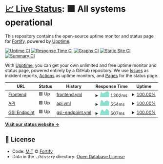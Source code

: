# [📈 Live Status](https://Fortify-Labs.github.io/status): <!--live status--> **🟩 All systems operational**

This repository contains the open-source uptime monitor and status page for [Fortify](https://fortify.gg/), powered by [Upptime](https://github.com/upptime/upptime).

[![Uptime CI](https://github.com/koj-co/upptime/workflows/Uptime%20CI/badge.svg)](https://github.com/koj-co/upptime/actions?query=workflow%3A%22Uptime+CI%22)
[![Response Time CI](https://github.com/koj-co/upptime/workflows/Response%20Time%20CI/badge.svg)](https://github.com/koj-co/upptime/actions?query=workflow%3A%22Response+Time+CI%22)
[![Graphs CI](https://github.com/koj-co/upptime/workflows/Graphs%20CI/badge.svg)](https://github.com/koj-co/upptime/actions?query=workflow%3A%22Graphs+CI%22)
[![Static Site CI](https://github.com/koj-co/upptime/workflows/Static%20Site%20CI/badge.svg)](https://github.com/koj-co/upptime/actions?query=workflow%3A%22Static+Site+CI%22)
[![Summary CI](https://github.com/koj-co/upptime/workflows/Summary%20CI/badge.svg)](https://github.com/koj-co/upptime/actions?query=workflow%3A%22Summary+CI%22)

With [Upptime](https://upptime.js.org), you can get your own unlimited and free uptime monitor and status page, powered entirely by a GitHub repository. We use [Issues](https://github.com/Fortify-Labs/status/issues) as incident reports, [Actions](https://github.com/Fortify-Labs/status/actions) as uptime monitors, and [Pages](https://Fortify-Labs.github.io/status) for the status page.

<!--start: status pages-->
<!-- This summary is generated by Upptime (https://github.com/upptime/upptime) -->
<!-- Do not edit this manually, your changes will be overwritten -->
<!-- prettier-ignore -->
| URL | Status | History | Response Time | Uptime |
| --- | ------ | ------- | ------------- | ------ |
| <img alt="" src="https://favicons.githubusercontent.com/fortify.gg" height="13"> [Frontend](https://fortify.gg) | 🟩 Up | [frontend.yml](https://github.com/Fortify-Labs/status/commits/HEAD/history/frontend.yml) | <details><summary><img alt="Response time graph" src="./graphs/frontend/response-time-week.png" height="20"> 1302ms</summary><br><a href="https://status.fortify.gg/history/frontend"><img alt="Response time 898" src="https://img.shields.io/endpoint?url=https%3A%2F%2Fraw.githubusercontent.com%2FFortify-Labs%2Fstatus%2FHEAD%2Fapi%2Ffrontend%2Fresponse-time.json"></a><br><a href="https://status.fortify.gg/history/frontend"><img alt="24-hour response time 1111" src="https://img.shields.io/endpoint?url=https%3A%2F%2Fraw.githubusercontent.com%2FFortify-Labs%2Fstatus%2FHEAD%2Fapi%2Ffrontend%2Fresponse-time-day.json"></a><br><a href="https://status.fortify.gg/history/frontend"><img alt="7-day response time 1302" src="https://img.shields.io/endpoint?url=https%3A%2F%2Fraw.githubusercontent.com%2FFortify-Labs%2Fstatus%2FHEAD%2Fapi%2Ffrontend%2Fresponse-time-week.json"></a><br><a href="https://status.fortify.gg/history/frontend"><img alt="30-day response time 1365" src="https://img.shields.io/endpoint?url=https%3A%2F%2Fraw.githubusercontent.com%2FFortify-Labs%2Fstatus%2FHEAD%2Fapi%2Ffrontend%2Fresponse-time-month.json"></a><br><a href="https://status.fortify.gg/history/frontend"><img alt="1-year response time 898" src="https://img.shields.io/endpoint?url=https%3A%2F%2Fraw.githubusercontent.com%2FFortify-Labs%2Fstatus%2FHEAD%2Fapi%2Ffrontend%2Fresponse-time-year.json"></a></details> | <details><summary><a href="https://status.fortify.gg/history/frontend">100.00%</a></summary><a href="https://status.fortify.gg/history/frontend"><img alt="All-time uptime 99.99%" src="https://img.shields.io/endpoint?url=https%3A%2F%2Fraw.githubusercontent.com%2FFortify-Labs%2Fstatus%2FHEAD%2Fapi%2Ffrontend%2Fuptime.json"></a><br><a href="https://status.fortify.gg/history/frontend"><img alt="24-hour uptime 100.00%" src="https://img.shields.io/endpoint?url=https%3A%2F%2Fraw.githubusercontent.com%2FFortify-Labs%2Fstatus%2FHEAD%2Fapi%2Ffrontend%2Fuptime-day.json"></a><br><a href="https://status.fortify.gg/history/frontend"><img alt="7-day uptime 100.00%" src="https://img.shields.io/endpoint?url=https%3A%2F%2Fraw.githubusercontent.com%2FFortify-Labs%2Fstatus%2FHEAD%2Fapi%2Ffrontend%2Fuptime-week.json"></a><br><a href="https://status.fortify.gg/history/frontend"><img alt="30-day uptime 100.00%" src="https://img.shields.io/endpoint?url=https%3A%2F%2Fraw.githubusercontent.com%2FFortify-Labs%2Fstatus%2FHEAD%2Fapi%2Ffrontend%2Fuptime-month.json"></a><br><a href="https://status.fortify.gg/history/frontend"><img alt="1-year uptime 99.99%" src="https://img.shields.io/endpoint?url=https%3A%2F%2Fraw.githubusercontent.com%2FFortify-Labs%2Fstatus%2FHEAD%2Fapi%2Ffrontend%2Fuptime-year.json"></a></details>
| <img alt="" src="https://favicons.githubusercontent.com/api.fortify.gg" height="13"> [API](https://api.fortify.gg/graphql?query=%7Bversion%7D) | 🟩 Up | [api.yml](https://github.com/Fortify-Labs/status/commits/HEAD/history/api.yml) | <details><summary><img alt="Response time graph" src="./graphs/api/response-time-week.png" height="20"> 554ms</summary><br><a href="https://status.fortify.gg/history/api"><img alt="Response time 486" src="https://img.shields.io/endpoint?url=https%3A%2F%2Fraw.githubusercontent.com%2FFortify-Labs%2Fstatus%2FHEAD%2Fapi%2Fapi%2Fresponse-time.json"></a><br><a href="https://status.fortify.gg/history/api"><img alt="24-hour response time 447" src="https://img.shields.io/endpoint?url=https%3A%2F%2Fraw.githubusercontent.com%2FFortify-Labs%2Fstatus%2FHEAD%2Fapi%2Fapi%2Fresponse-time-day.json"></a><br><a href="https://status.fortify.gg/history/api"><img alt="7-day response time 554" src="https://img.shields.io/endpoint?url=https%3A%2F%2Fraw.githubusercontent.com%2FFortify-Labs%2Fstatus%2FHEAD%2Fapi%2Fapi%2Fresponse-time-week.json"></a><br><a href="https://status.fortify.gg/history/api"><img alt="30-day response time 537" src="https://img.shields.io/endpoint?url=https%3A%2F%2Fraw.githubusercontent.com%2FFortify-Labs%2Fstatus%2FHEAD%2Fapi%2Fapi%2Fresponse-time-month.json"></a><br><a href="https://status.fortify.gg/history/api"><img alt="1-year response time 486" src="https://img.shields.io/endpoint?url=https%3A%2F%2Fraw.githubusercontent.com%2FFortify-Labs%2Fstatus%2FHEAD%2Fapi%2Fapi%2Fresponse-time-year.json"></a></details> | <details><summary><a href="https://status.fortify.gg/history/api">100.00%</a></summary><a href="https://status.fortify.gg/history/api"><img alt="All-time uptime 99.72%" src="https://img.shields.io/endpoint?url=https%3A%2F%2Fraw.githubusercontent.com%2FFortify-Labs%2Fstatus%2FHEAD%2Fapi%2Fapi%2Fuptime.json"></a><br><a href="https://status.fortify.gg/history/api"><img alt="24-hour uptime 100.00%" src="https://img.shields.io/endpoint?url=https%3A%2F%2Fraw.githubusercontent.com%2FFortify-Labs%2Fstatus%2FHEAD%2Fapi%2Fapi%2Fuptime-day.json"></a><br><a href="https://status.fortify.gg/history/api"><img alt="7-day uptime 100.00%" src="https://img.shields.io/endpoint?url=https%3A%2F%2Fraw.githubusercontent.com%2FFortify-Labs%2Fstatus%2FHEAD%2Fapi%2Fapi%2Fuptime-week.json"></a><br><a href="https://status.fortify.gg/history/api"><img alt="30-day uptime 100.00%" src="https://img.shields.io/endpoint?url=https%3A%2F%2Fraw.githubusercontent.com%2FFortify-Labs%2Fstatus%2FHEAD%2Fapi%2Fapi%2Fuptime-month.json"></a><br><a href="https://status.fortify.gg/history/api"><img alt="1-year uptime 99.72%" src="https://img.shields.io/endpoint?url=https%3A%2F%2Fraw.githubusercontent.com%2FFortify-Labs%2Fstatus%2FHEAD%2Fapi%2Fapi%2Fuptime-year.json"></a></details>
| <img alt="" src="https://favicons.githubusercontent.com/gsi.fortify.gg" height="13"> [GSI Endpoint](https://gsi.fortify.gg/health) | 🟩 Up | [gsi-endpoint.yml](https://github.com/Fortify-Labs/status/commits/HEAD/history/gsi-endpoint.yml) | <details><summary><img alt="Response time graph" src="./graphs/gsi-endpoint/response-time-week.png" height="20"> 507ms</summary><br><a href="https://status.fortify.gg/history/gsi-endpoint"><img alt="Response time 479" src="https://img.shields.io/endpoint?url=https%3A%2F%2Fraw.githubusercontent.com%2FFortify-Labs%2Fstatus%2FHEAD%2Fapi%2Fgsi-endpoint%2Fresponse-time.json"></a><br><a href="https://status.fortify.gg/history/gsi-endpoint"><img alt="24-hour response time 389" src="https://img.shields.io/endpoint?url=https%3A%2F%2Fraw.githubusercontent.com%2FFortify-Labs%2Fstatus%2FHEAD%2Fapi%2Fgsi-endpoint%2Fresponse-time-day.json"></a><br><a href="https://status.fortify.gg/history/gsi-endpoint"><img alt="7-day response time 507" src="https://img.shields.io/endpoint?url=https%3A%2F%2Fraw.githubusercontent.com%2FFortify-Labs%2Fstatus%2FHEAD%2Fapi%2Fgsi-endpoint%2Fresponse-time-week.json"></a><br><a href="https://status.fortify.gg/history/gsi-endpoint"><img alt="30-day response time 521" src="https://img.shields.io/endpoint?url=https%3A%2F%2Fraw.githubusercontent.com%2FFortify-Labs%2Fstatus%2FHEAD%2Fapi%2Fgsi-endpoint%2Fresponse-time-month.json"></a><br><a href="https://status.fortify.gg/history/gsi-endpoint"><img alt="1-year response time 479" src="https://img.shields.io/endpoint?url=https%3A%2F%2Fraw.githubusercontent.com%2FFortify-Labs%2Fstatus%2FHEAD%2Fapi%2Fgsi-endpoint%2Fresponse-time-year.json"></a></details> | <details><summary><a href="https://status.fortify.gg/history/gsi-endpoint">100.00%</a></summary><a href="https://status.fortify.gg/history/gsi-endpoint"><img alt="All-time uptime 100.00%" src="https://img.shields.io/endpoint?url=https%3A%2F%2Fraw.githubusercontent.com%2FFortify-Labs%2Fstatus%2FHEAD%2Fapi%2Fgsi-endpoint%2Fuptime.json"></a><br><a href="https://status.fortify.gg/history/gsi-endpoint"><img alt="24-hour uptime 100.00%" src="https://img.shields.io/endpoint?url=https%3A%2F%2Fraw.githubusercontent.com%2FFortify-Labs%2Fstatus%2FHEAD%2Fapi%2Fgsi-endpoint%2Fuptime-day.json"></a><br><a href="https://status.fortify.gg/history/gsi-endpoint"><img alt="7-day uptime 100.00%" src="https://img.shields.io/endpoint?url=https%3A%2F%2Fraw.githubusercontent.com%2FFortify-Labs%2Fstatus%2FHEAD%2Fapi%2Fgsi-endpoint%2Fuptime-week.json"></a><br><a href="https://status.fortify.gg/history/gsi-endpoint"><img alt="30-day uptime 100.00%" src="https://img.shields.io/endpoint?url=https%3A%2F%2Fraw.githubusercontent.com%2FFortify-Labs%2Fstatus%2FHEAD%2Fapi%2Fgsi-endpoint%2Fuptime-month.json"></a><br><a href="https://status.fortify.gg/history/gsi-endpoint"><img alt="1-year uptime 100.00%" src="https://img.shields.io/endpoint?url=https%3A%2F%2Fraw.githubusercontent.com%2FFortify-Labs%2Fstatus%2FHEAD%2Fapi%2Fgsi-endpoint%2Fuptime-year.json"></a></details>

<!--end: status pages-->

[**Visit our status website →**](https://Fortify-Labs.github.io/status)

## 📄 License

- Code: [MIT](./LICENSE) © [Fortify](https://fortify.gg/)
- Data in the `./history` directory: [Open Database License](https://opendatacommons.org/licenses/odbl/1-0/)
